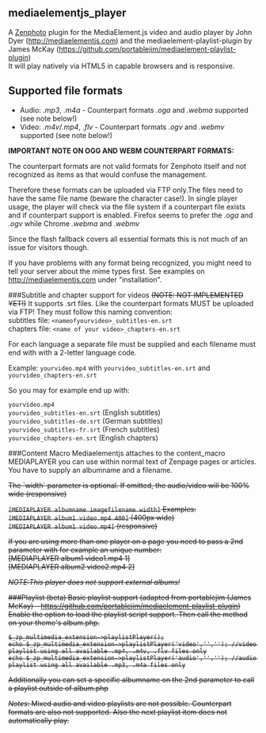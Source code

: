 mediaelementjs_player
---------------------

A [Zenphoto](http://www.zenphoto.org) plugin for the MediaElement.js video and audio player by John Dyer (http://mediaelementjs.com) and the mediaelement-playlist-plugin by James McKay (https://github.com/portablejim/mediaelement-playlist-plugin)<br />
It will play natively via HTML5 in capable browsers and is responsive.

Supported file formats
----------------------
- Audio: <var>.mp3</var>, <var>.m4a</var> - Counterpart formats <var>.oga</var> and <var>.webma</var> supported (see note below!)<br>
- Video: <var>.m4v</var>/<var>.mp4</var>, <var>.flv</var> - Counterpart formats <var>.ogv</var> and <var>.webmv</var> supported (see note below!)

**IMPORTANT NOTE ON OGG AND WEBM COUNTERPART FORMATS:**

The counterpart formats are not valid formats for Zenphoto itself and not recognized as items as that would confuse the management.

Therefore these formats can be uploaded via FTP only.The files need to have the same file name (beware the character case!). In single player usage, the player will check via the file system if a counterpart file exists and if counterpart support is enabled. Firefox seems to prefer the <var>.oga</var> and <var>.ogv</var> while Chrome <var>.webma</var> and <var>.webmv</var>

Since the flash fallback covers all essential formats this is not much of an issue for visitors though.

If you have problems with any format being recognized, you might need to tell your server about the mime types first. See examples on http://mediaelementjs.com under "installation".

###Subtitle and chapter support for videos <del>(NOTE: NOT IMPLEMENTED YET!)</del>
It supports .srt files. Like the counterpart formats MUST be uploaded via FTP! They must follow this naming convention:<br />
subtitles file: `<nameofyourvideo>_subtitles-en.srt`<br />
chapters file: `<name of your video>_chapters-en.srt`

For each language a separate file must be supplied and each filename must end with with a 2-letter language code.

Example: `yourvideo.mp4` with `yourvideo_subtitles-en.srt` and `yourvideo_chapters-en.srt`

So you may for example end up with:

`yourvideo.mp4`<br />
`yourvideo_subtitles-en.srt` (English subtitles)<br />
`yourvideo_subtitles-de.srt` (German subtitles)<br />
`yourvideo_subtitles-fr.srt` (French subtitles)<br />
`yourvideo_chapters-en.srt`  (English chapters)<br />


###Content Macro
Mediaelementjs attaches to the content_macro MEDIAPLAYER you can use within normal text of Zenpage pages or articles.
You have to supply an albumname and a filename.

<del>
The `width` parameter is optional. If omitted, the audio/video will be 100% wide (responsive)

`[MEDIAPLAYER albumname imagefilename width]`
</del>
<del>
Examples:<br />
`[MEDIAPLAYER album1 video.mp4 400]` (400px wide)
 <br />
`[MEDIAPLAYER album1 video.mp4]` (responsive)
</del>
<p>
<del>If you are using more than one player on a page you need to pass a 2nd parameter with for example an unique number:
<br />
[MEDIAPLAYER album1 video1.mp4 1]<br />
[MEDIAPLAYER album2 video2.mp4 2]</del>


*NOTE:This player does not support external albums!*

###Playlist (beta)
Basic playlist support (adapted from portablejim (James McKay) – https://github.com/portablejim/mediaelement-playlist-plugin)
Enable the option to load the playlist script support. Then call the method on your theme's album.php.

```
$_zp_multimedia_extension->playlistPlayer();
echo $_zp_multimedia_extension->playlistPlayer('video','',''); //video playlist using all available .mp4, .m4v, .flv files only
echo $_zp_multimedia_extension->playlistPlayer('audio','',''); //audio playlist using all available .mp3, .m4a files only
```

Additionally you can set a specific albumname on the 2nd parameter to call a playlist outside of album.php

*Notes*: Mixed audio and video playlists are not possible. <del>Counterpart formats are also not supported. Also the next playlist item does not automatically play.</del>
